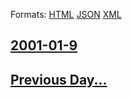 
Formats: [HTML](2001/01/9/index.html)  [JSON](2001/01/9/index.json)  [XML](2001/01/9/index.xml)  

## [2001-01-9](/news/2001/01/9/index.md)

## [Previous Day...](/news/2001/01/8/index.md)


